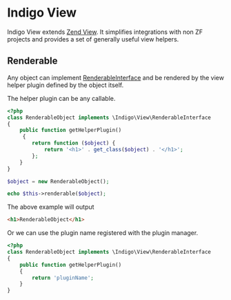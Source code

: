 # Indigo View

Indigo View extends [Zend View](https://docs.zendframework.com/zend-view/).
It simplifies integrations with non ZF projects and provides a set of
generally useful view helpers.

## Renderable

Any object can implement [RenderableInterface](src/RenderableInterface.php) and
be rendered by the view helper plugin defined by the object itself.

The helper plugin can be any callable.

```php
<?php
class RenderableObject implements \Indigo\View\RenderableInterface
{
    public function getHelperPlugin()
     {
        return function ($object) {
            return '<h1>' . get_class($object) . '</h1>';
        };
    }
}

$object = new RenderableObject();

echo $this->renderable($object);
```

The above example will output

```html
<h1>RenderableObject</h1>
```

Or we can use the plugin name registered with the plugin manager.

```php
<?php
class RenderableObject implements \Indigo\View\RenderableInterface
{
    public function getHelperPlugin() 
    {
        return 'pluginName';
    }
}
```